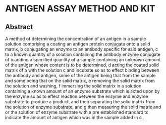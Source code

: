 # ANTIGEN ASSAY METHOD AND KIT

## Abstract
A method of determining the concentration of an antigen in a sample solution comprising a coating an antigen protein conjugate onto a solid matrix, b conjugating an enzyme to an antibody specific for said antigen, c to a known quantity of a solution containing the antibody enzyme conjugate of b adding a specified quantity of a sample containing an unknown amount of the antigen whose content is to be determined, d acting the coated solid matrix of a with the solution c and incubate so as to effect binding between the antibody and antigen, some of the antigen being that from the sample and some being that on the solid matrix, e removing the solid matrix from the solution and washing, f immersing the solid matrix in a solution containing a known amount of an enzyme substrate which is acted upon by the enzyme so as to effect reaction between the enzyme and enzyme substrate to produce a product, and then separating the solid matrix from the solution of enzyme substrate, and g then measuring the solid matrix and or the solution of enzyme substrate with a pre established standard to indicate the amount of antigen which was in the sample added in c .